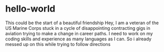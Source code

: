 # hello-world
This could be the start of a beautiful friendship
Hey, I am a veteran of the US Marine Corps stuck in a cycle of disappointing contracting gigs in aviation trying to make a change in career paths. I need to work on my coding skills and experience as many languages as I can. 
So i already messed up on this while trying to follow directions
